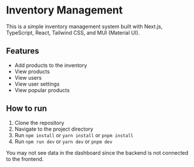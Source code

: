 # Inventory Management

This is a simple inventory management system built with Next.js, TypeScript, React, Tailwind CSS, and MUI (Material UI).

## Features

- Add products to the inventory
- View products
- View users
- View user settings
- View popular products

## How to run

1. Clone the repository
2. Navigate to the project directory
3. Run `npm install` or `yarn install` or `pnpm install`
4. Run `npm run dev` or `yarn dev` or `pnpm dev`

You may not see data in the dashboard since the backend is not connected to the frontend.
